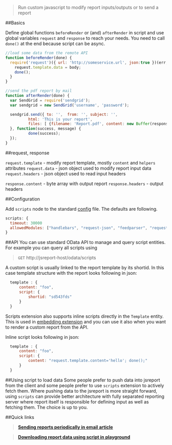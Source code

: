 > Run custom javascript to modify report inputs/outputs or to send a report

##Basics

Define global functions `beforeRender`  or (and) `afterRender` in script and use global variables `request` and `response` to reach your needs. You need to call `done()` at the end because script can be async. 

```js
//load some data from the remote API
function beforeRender(done) {
  require('request')({ url: 'http://someservice.url', json:true })(err, body, response) {
    request.template.data = body;
    done();
  }
}

//send the pdf report by mail
function afterRender(done) {
  var SendGrid = require('sendgrid');
  var sendgrid = new SendGrid('username', 'password');

  sendgrid.send({ to: '',  from: '', subject: '',
          html: 'This is your report',
          files: [ {filename: 'Report.pdf', content: new Buffer(response.content) }]
  }, function(success, message) {          
          done(success);
  });
}
```

##request, response

`request.template` - modify report template, mostly `content` and `helpers` attributes
`request.data` - json object used to modify report input data
`request.headers` - json object used to read input headers

`response.content` - byte array with output report
`response.headers` - output headers

##Configuration

Add `scripts` node to the standard [config](https://github.com/jsreport/jsreport/blob/master/config.md) file. The defaults are following.
```js
scripts: {
  timeout: 30000
  allowedModules: ["handlebars", "request-json", "feedparser", "request", "underscore", "constants", "sendgrid"]
}
```

##API
You can use standard OData API to manage and query script entities. For example you can query all scripts using
> `GET` http://jsreport-host/odata/scripts

A custom script is usually linked to the report template by its shortid. In this case template structure with the report looks following in json:

```js
  template : {
	  content: "foo",
	  script: {
		  shortid: "sd543fds"		  
	  }
  }
```  

Scripts extension also supports inline scripts directly in the `Template` entity. This is used in [embedding extension](/learn/embedding) and you can use it also when you want to render a custom report from the API. 

Inline script looks following in json:

```js
  template : {
	  content: "foo",
	  script: {
		  content: "request.template.content='hello'; done();"		  
	  }
  }
```


##Using script to load data
Some people prefer to push data into jsreport from the client and some people prefer to use `scripts` extension to actively fetch them. Where pushing data to the jsreport is more straight forward, using `scripts` can provide better architecture with fully separated reporting server where report itself is responsible for defining input as well as fetching them. The choice is up to you. 


##Quick links
> **[Sending reports periodically in email article](http://jsreport.net/blog/sending-reports-periodically-in-email)**

> **[Downloading report data using script in playground](https://playground.jsreport.net/#/playground/lyWJuycgAc)**
